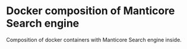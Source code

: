 # Docker composition of Manticore Search engine

Composition of docker containers with Manticore Search engine inside.
